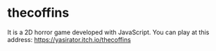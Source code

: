 # thecoffins
It is a 2D horror game developed with JavaScript. You can play at this address: https://yasirator.itch.io/thecoffins
